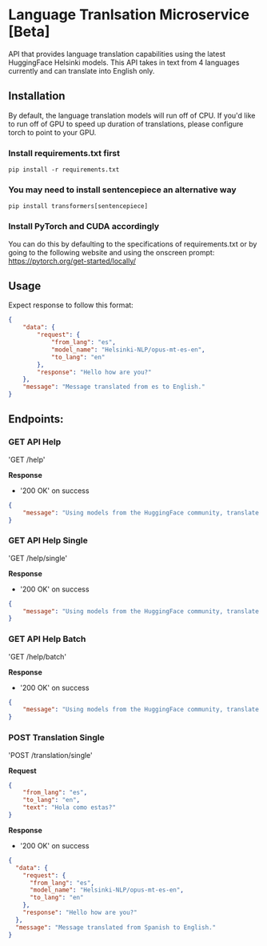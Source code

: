 
# Language Tranlsation Microservice [Beta]
API that provides language translation capabilities using the latest HuggingFace Helsinki models.  This API takes in text from 4 languages currently and can translate into English only.    


## Installation
By default, the language translation models will run off of CPU.  If you'd like to run off of GPU to speed up duration of translations, please configure torch to point to your GPU.

### Install requirements.txt first
```
pip install -r requirements.txt
```

### You may need to install sentencepiece an alternative way
```
pip install transformers[sentencepiece]
```

### Install PyTorch and CUDA accordingly
You can do this by defaulting to the specifications of requirements.txt or by going to the following website and using the onscreen prompt: https://pytorch.org/get-started/locally/


## Usage

Expect response to follow this format:

```json
{
    "data": {
        "request": {
            "from_lang": "es",
            "model_name": "Helsinki-NLP/opus-mt-es-en",
            "to_lang": "en"
        },
        "response": "Hello how are you?"
    },
    "message": "Message translated from es to English."
}
```

## Endpoints:

### GET API Help

'GET /help'

**Response**

- '200 OK' on success

```json
{
    "message": "Using models from the HuggingFace community, translate text via single calls between two languages via this API endpoint."
}
```

### GET API Help Single

'GET /help/single'

**Response**

- '200 OK' on success

```json
{
    "message": "Using models from the HuggingFace community, translate text via single calls between two languages via this API endpoint."
}
```

### GET API Help Batch

'GET /help/batch'

**Response**

- '200 OK' on success

```json
{
    "message": "Using models from the HuggingFace community, translate text in batch between two languages via this API call."
}
```

### POST Translation Single

'POST /translation/single'

**Request**
```json
{
    "from_lang": "es",
    "to_lang": "en",
    "text": "Hola como estas?"
}
```

**Response**
- '200 OK' on success

```json
{
  "data": {
    "request": {
      "from_lang": "es",
      "model_name": "Helsinki-NLP/opus-mt-es-en",
      "to_lang": "en"
    },
    "response": "Hello how are you?"
  },
  "message": "Message translated from Spanish to English."
}
```
